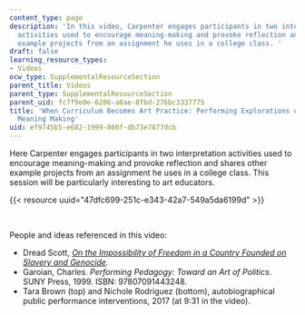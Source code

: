 ```yaml
---
content_type: page
description: 'In this video, Carpenter engages participants in two interpretation
  activities used to encourage meaning-making and provoke reflection and shares other
  example projects from an assignment he uses in a college class. '
draft: false
learning_resource_types:
- Videos
ocw_type: SupplementalResourceSection
parent_title: Videos
parent_type: SupplementalResourceSection
parent_uid: fc7f9e0e-6206-a6ae-8fbd-276bc3337775
title: 'When Curriculum Becomes Art Practice: Performing Explorations of Context and
  Meaning Making'
uid: ef9745b5-e682-1999-800f-db73e7877dcb
---
```

Here Carpenter engages participants in two interpretation activities used to encourage meaning-making and provoke reflection and shares other example projects from an assignment he uses in a college class. This session will be particularly interesting to art educators.

{{< resource uuid="47dfc699-251c-e343-42a7-549a5da6199d" >}}

 

People and ideas referenced in this video:

- Dread Scott, [*On the Impossibility of Freedom in a Country Founded on Slavery and Genocide*](https://www.dreadscott.net/portfolio_page/on-the-impossibility-of-freedom-in-a-country-founded-on-slavery-and-genocide/)*.*
- Garoian, Charles. *Performing Pedagogy: Toward an Art of Politics*. SUNY Press, 1999. ISBN: 97807091443248.
- Tara Brown (top) and Nichole Rodriguez (bottom), autobiographical public performance interventions, 2017 (at 9:31 in the video).